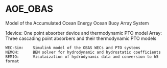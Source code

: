 # AOE_OBAS
Model of the Accumulated Ocean Energy Ocean Buoy Array System

1device:    One point absorber device and thermodynamic PTO model
Array:      Three cascading point absorbers and their thermodynamic PTO models   

    WEC-Sim:    Simulink model of the OBAS WECs and PTO systems
    NEMOH:      BEM solver for hydrodynamic and hydrostatic coefficients
    BEMIO:      Visulaization of hydrodynamic data and conversion to h5 format  
